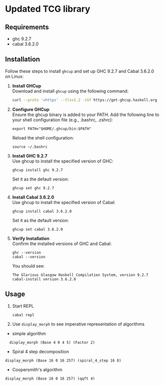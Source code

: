 # Updated TCG library

## Requirements
* ghc 9.2.7
* cabal 3.6.2.0

## Installation

Follow these steps to install `ghcup` and set up GHC 9.2.7 and Cabal 3.6.2.0 on Linux:

1. **Install GHCup** \
  Download and install `ghcup` using the following command:

   ```bash
   curl --proto '=https' --tlsv1.2 -sSf https://get-ghcup.haskell.org | sh
   ```

2. **Configure GHCup** \
   Ensure the ghcup binary is added to your PATH. Add the following line to your shell configuration file (e.g., .bashrc, .zshrc):
   ```
   export PATH="$HOME/.ghcup/bin:$PATH"
   ```
   Reload the shell configuration:
   ```
   source ~/.bashrc
   ```
3. **Install GHC 9.2.7** \
   Use ghcup to install the specified version of GHC:
   ```
   ghcup install ghc 9.2.7
   ```
   Set it as the default version:
   ```
   ghcup set ghc 9.2.7
   ```
4. **Install Cabal 3.6.2.0** \
   Use ghcup to install the specified version of Cabal:
   ```
   ghcup install cabal 3.6.2.0
   ```
   Set it as the default version:
   ```
   ghcup set cabal 3.6.2.0
   ```
   
5. **Verify Installation** \
   Confirm the installed versions of GHC and Cabal:
   ```
   ghc --version
   cabal --version
   ```
   You should see:
   ```
   The Glorious Glasgow Haskell Compilation System, version 9.2.7
   cabal-install version 3.6.2.0
   ```

## Usage

1. Start REPL
   ```
   cabal repl
   ```
   
2. Use `display_morph` to see imperative representation of algorithms

* simple algorithm
```
  display_morph (Base 4 0 4 5) (Factor 2)
```

* Spiral 4 step decomposition
```
display_morph (Base 16 0 16 257) (spiral_4_step 16 8)
```

* Coopersmith's algorithm
```
display_morph (Base 16 0 16 257) (qqft 4)
```

